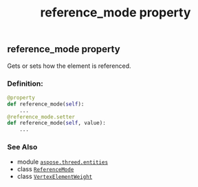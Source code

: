 ﻿---
title: reference_mode property
second_title: Aspose.3D for Python via .NET API References
description: 
type: docs
weight: 100
url: /aspose.threed.entities/vertexelementweight/reference_mode/
is_root: false
---

## reference_mode property


Gets or sets how the element is referenced.
### Definition:
```python
@property
def reference_mode(self):
    ...
@reference_mode.setter
def reference_mode(self, value):
    ...
```

### See Also
* module [`aspose.threed.entities`](../../)
* class [`ReferenceMode`](/3d/python-net/aspose.threed.entities/referencemode)
* class [`VertexElementWeight`](/3d/python-net/aspose.threed.entities/vertexelementweight)
